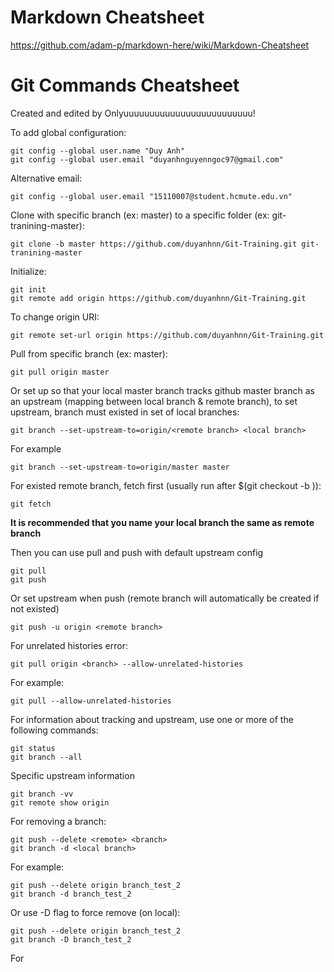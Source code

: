 # Markdown Cheatsheet
https://github.com/adam-p/markdown-here/wiki/Markdown-Cheatsheet

# Git Commands Cheatsheet
Created and edited by Onlyuuuuuuuuuuuuuuuuuuuuuuuuu!

To add global configuration:

```$xslt
git config --global user.name "Duy Anh"
git config --global user.email "duyanhnguyenngoc97@gmail.com"
```
Alternative email:
```$xslt
git config --global user.email "15110007@student.hcmute.edu.vn"
```
Clone with specific branch (ex: master) to a specific folder (ex: git-tranining-master):
```$xslt
git clone -b master https://github.com/duyanhnn/Git-Training.git git-tranining-master
```
Initialize:
```$xslt
git init
git remote add origin https://github.com/duyanhnn/Git-Training.git
```
To change origin URI:
```$xslt
git remote set-url origin https://github.com/duyanhnn/Git-Training.git
```
Pull from specific branch (ex: master):
```$xslt
git pull origin master
```
Or set up so that your local master branch tracks github master branch as an upstream (mapping between local branch & remote branch),
to set upstream, branch must existed in set of local branches:
```$xslt
git branch --set-upstream-to=origin/<remote branch> <local branch>
```
For example
```$xslt
git branch --set-upstream-to=origin/master master
```
For existed remote branch, fetch first (usually run after $(git checkout -b <branch>)):
```$xslt
git fetch
```
**It is recommended that you name your local branch the same as remote branch**

Then you can use pull and push with default upstream config
```$xslt
git pull
git push
```
Or set upstream when push (remote branch will automatically be created if not existed)
```$xslt
git push -u origin <remote branch>
```
For unrelated histories error:
```$xslt
git pull origin <branch> --allow-unrelated-histories
```
For example:
```$xslt
git pull --allow-unrelated-histories
```
For information about tracking and upstream, use one or more of the following commands:
```$xslt
git status
git branch --all
```
Specific upstream information
```$xslt
git branch -vv
git remote show origin
```
For removing a branch:
```$xslt
git push --delete <remote> <branch>
git branch -d <local branch>
```
For example:
```$xslt
git push --delete origin branch_test_2
git branch -d branch_test_2
```
Or use -D flag to force remove (on local):
```$xslt
git push --delete origin branch_test_2
git branch -D branch_test_2
```
For 